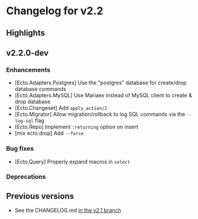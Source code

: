 # Changelog for v2.2

## Highlights

## v2.2.0-dev

### Enhancements

  * [Ecto.Adapters.Postgres] Use the "postgres" database for create/drop database commands
  * [Ecto.Adapters.MySQL] Use Mariaex instead of MySQL client to create & drop database
  * [Ecto.Changeset] Add `apply_action/2`
  * [Ecto.Migrator] Allow migration/rollback to log SQL commands via the `--log-sql` flag
  * [Ecto.Repo] Implement `:returning` option on insert
  * [mix ecto.drop] Add `--force`

### Bug fixes

  * [Ecto.Query] Properly expand macros in `select`

### Deprecations

## Previous versions

  * See the CHANGELOG.md [in the v2.1 branch](https://github.com/elixir-ecto/ecto/blob/v2.1/CHANGELOG.md)
